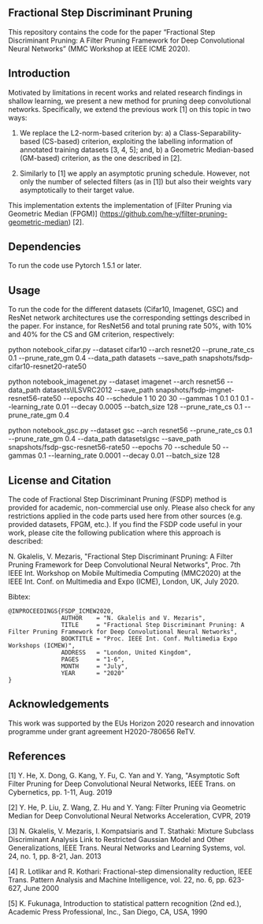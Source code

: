## Fractional Step Discriminant Pruning

This repository contains the code for the paper “Fractional Step Discriminant Pruning: A Filter Pruning Framework for Deep Convolutional Neural Networks” (MMC Workshop at IEEE ICME 2020).

## Introduction


Motivated by limitations in recent works and related research findings in shallow learning, we present a new method for pruning deep convolutional networks. Specifically, we extend the previous work [1] on this topic in two ways:
1. We replace the L2-norm-based criterion by: a) a Class-Separability-based (CS-based) criterion, exploiting the labelling information of annotated training datasets [3, 4, 5];
and, b) a Geometric Median-based (GM-based) criterion, as the one described in [2].

2. Similarly to [1] we apply an asymptotic pruning schedule. However, not only the number of selected filters (as in [1]) but also their weights vary asymptotically to their target value.

This implementation extents the implementation of [Filter Pruning via Geometric Median (FPGM)] (https://github.com/he-y/filter-pruning-geometric-median) [2].


## Dependencies

To run the code use Pytorch 1.5.1 or later.


## Usage

To run the code for the different datasets (Cifar10, Imagenet, GSC) and ResNet network architectures use the corresponding settings described in the paper.
For instance, for ResNet56 and total pruning rate 50%, with 10% and 40% for the CS and GM criterion, respectively:

python notebook_cifar.py --dataset cifar10 --arch resnet20 --prune_rate_cs 0.1 --prune_rate_gm 0.4 --data_path datasets --save_path snapshots/fsdp-cifar10-resnet20-rate50

python notebook_imagenet.py --dataset imagenet --arch resnet56 --data_path datasets\ILSVRC2012 --save_path snapshots/fsdp-imgnet-resnet56-rate50 --epochs 40 --schedule 1 10 20 30 --gammas 1 0.1 0.1 0.1 --learning_rate 0.01 --decay 0.0005 --batch_size 128 --prune_rate_cs 0.1 --prune_rate_gm 0.4


python notebook_gsc.py --dataset gsc --arch resnet56 --prune_rate_cs 0.1 --prune_rate_gm 0.4 --data_path datasets\gsc --save_path snapshots/fsdp-gsc-resnet56-rate50 --epochs 70 --schedule 50 --gammas 0.1 --learning_rate 0.0001 --decay 0.01 --batch_size 128

## License and Citation

The code of Fractional Step Discriminant Pruning (FSDP) method is provided for academic, non-commercial use only. Please also check for any restrictions applied in the code parts used here from other sources (e.g. provided datasets, FPGM, etc.). If you find the FSDP code useful in your work, please cite the following publication where this approach is described:

N. Gkalelis, V. Mezaris, "Fractional Step Discriminant Pruning: A Filter Pruning Framework for Deep Convolutional Neural Networks", Proc. 7th IEEE Int. Workshop on Mobile Multimedia Computing (MMC2020) at the IEEE Int. Conf. on Multimedia and Expo (ICME), London, UK, July 2020.

Bibtex:
```
@INPROCEEDINGS{FSDP_ICMEW2020,
               AUTHOR    = "N. Gkalelis and V. Mezaris",
               TITLE     = "Fractional Step Discriminant Pruning: A Filter Pruning Framework for Deep Convolutional Neural Networks",
               BOOKTITLE = "Proc. IEEE Int. Conf. Multimedia Expo Workshops (ICMEW)",
               ADDRESS   = "London, United Kingdom",
               PAGES     = "1-6",
               MONTH     = "July",
               YEAR      = "2020"
}
```

## Acknowledgements

This work was supported by the EUs Horizon 2020 research and innovation programme under grant agreement H2020-780656 ReTV.

## References

[1] Y. He, X. Dong, G. Kang, Y. Fu, C. Yan and Y. Yang, "Asymptotic Soft Filter Pruning for Deep Convolutional Neural Networks, IEEE Trans. on Cybernetics, pp. 1-11, Aug. 2019

[2] Y. He, P. Liu, Z. Wang, Z. Hu and Y. Yang: Filter Pruning via Geometric Median for Deep Convolutional Neural Networks Acceleration, CVPR, 2019

[3] N. Gkalelis, V. Mezaris, I. Kompatsiaris and T. Stathaki: Mixture Subclass Discriminant Analysis Link to Restricted Gaussian Model and Other Generalizations, IEEE Trans. Neural Networks and Learning Systems, vol. 24, no. 1, pp. 8-21, Jan. 2013

[4] R. Lotlikar and R. Kothari: Fractional-step dimensionality reduction, IEEE Trans. Pattern Analysis and Machine Intelligence, vol. 22, no. 6, pp. 623-627, June 2000

[5] K. Fukunaga, Introduction to statistical pattern recognition (2nd ed.), Academic Press Professional, Inc., San Diego, CA, USA, 1990
